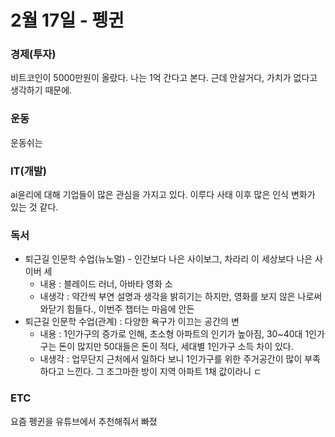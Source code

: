 # 2월 17일 - 펭귄

### 경제\(투자\)

비트코인이 5000만원이 올랐다. 나는 1억 간다고 본다. 근데 안살거다, 가치가 없다고 생각하기 때문에. 

### 운동

 운동쉬는

### IT\(개발\)

ai윤리에 대해 기업들이 많은 관심을 가지고 있다. 이루다 사태 이후 많은 인식 변화가 있는 것 같다. 

### 독서

* 퇴근길 인문학 수업\(뉴노멀\) - 인간보다 나은 사이보그, 차라리 이 세상보다 나은 사이버 세
  * 내용 : 블레이드 러너, 아바타 영화 소
  * 내생각 : 약간씩 부연 설명과 생각을 밝히기는 하지만, 영화를 보지 않은 나로써 와닫기 힘들다., 이번주 챕터는 마음에 안든
* 퇴근길 인문학 수업\(관계\) : 다양한 욕구가 이끄는 공간의 변
  * 내용 : 1인가구의 증가로 인해, 초소형 아파트의 인기가 높아짐, 30~40대 1인가구는 돈이 많지만 50대들은 돈이 적다, 세대별 1인가구 소득 차이 있다.
  * 내생각 : 업무단지 근처에서 일하다 보니 1인가구를 위한 주거공간이 많이 부족하다고 느낀다. 그 조그마한 방이 지역 아파트 1채 값이라니 ㄷ

### ETC

요즘 펭귄을 유튜브에서 추천해줘서 빠졌

